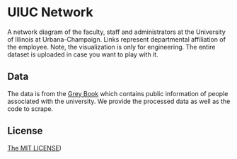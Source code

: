 # UIUC Network
A network diagram of the faculty, staff and administrators at the University of Illinois at Urbana-Champaign. Links represent departmental affiliation of the employee. Note, the visualization is only for engineering. The entire dataset is uploaded in case you want to play with it.

## Data
The data is from the [Grey Book](http://www.bot.uillinois.edu/grey-book) which contains public information of people associated with the university. We provide the processed data as well as the code to scrape.

## License
[The MIT LICENSE](https://opensource.org/licenses/MIT))
